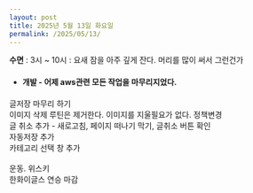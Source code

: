 ```yaml
---
layout: post
title: 2025년 5월 13일 화요일
permalink: /2025/05/13/
---
```

**수면** : 3시 ~ 10시 : 요새 잠을 아주 깊게 잔다. 머리를 많이 써서 그런건가<br/>
* #### 개발 - 어제 aws관련 모든 작업을 마무리지었다.<br/>
글저장 마무리 하기<br/>
이미지 삭제 루틴은 제거한다. 이미지를 지울필요가 없다. 정책변경<br/>
글 취소 추가 - 새로고침, 페이지 떠나기 막기, 글취소 버튼 확인<br/>
자동저장 추가<br/>
카테고리 선택 창 추가<br/>
<br/>
운동. 위스키<br/>
한화이글스 연승 마감